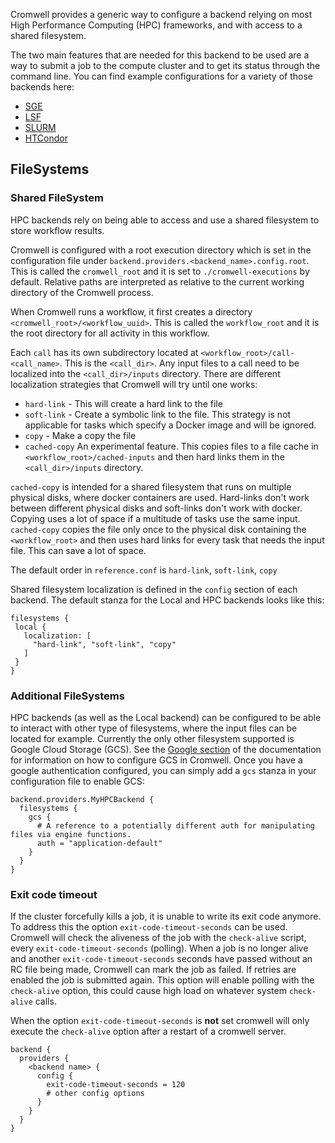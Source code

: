 Cromwell provides a generic way to configure a backend relying on most High Performance Computing (HPC) frameworks, and with access to a shared filesystem.

The two main features that are needed for this backend to be used are a way to submit a job to the compute cluster and to get its status through the command line.
You can find example configurations for a variety of those backends here:

* [SGE](SGE)
* [LSF](LSF)
* [SLURM](SLURM)
* [HTCondor](HTcondor)

## FileSystems

### Shared FileSystem
HPC backends rely on being able to access and use a shared filesystem to store workflow results.

Cromwell is configured with a root execution directory which is set in the configuration file under `backend.providers.<backend_name>.config.root`.  This is called the `cromwell_root` and it is set to `./cromwell-executions` by default.  Relative paths are interpreted as relative to the current working directory of the Cromwell process.

When Cromwell runs a workflow, it first creates a directory `<cromwell_root>/<workflow_uuid>`.  This is called the `workflow_root` and it is the root directory for all activity in this workflow.

Each `call` has its own subdirectory located at `<workflow_root>/call-<call_name>`.  This is the `<call_dir>`.
Any input files to a call need to be localized into the `<call_dir>/inputs` directory. There are different localization strategies that Cromwell will try until one works:

* `hard-link` - This will create a hard link to the file
* `soft-link` - Create a symbolic link to the file. This strategy is not applicable for tasks which specify a Docker image and will be ignored.
* `copy` - Make a copy the file
* `cached-copy` An experimental feature. This copies files to a file cache in 
`<workflow_root>/cached-inputs` and then hard links them in the `<call_dir>/inputs` directory. 

`cached-copy` is intended for a shared filesystem that runs on multiple physical disks, where docker containers are used. 
Hard-links don't work between different physical disks and soft-links don't work with docker. Copying uses a lot of
space if a multitude of tasks use the same input. `cached-copy` copies the file only once to the physical disk containing
the `<workflow_root>` and then uses hard links for every task that needs the input file. This can save a lot of space.

The default order in `reference.conf` is `hard-link`, `soft-link`, `copy`

Shared filesystem localization is defined in the `config` section of each backend. The default stanza for the Local and HPC backends looks like this:

```
filesystems {
 local {
   localization: [
	 "hard-link", "soft-link", "copy"
   ]
 }
}
```

### Additional FileSystems

HPC backends (as well as the Local backend) can be configured to be able to interact with other type of filesystems, where the input files can be located for example.
Currently the only other filesystem supported is Google Cloud Storage (GCS). See the [Google section](Google) of the documentation for information on how to configure GCS in Cromwell.
Once you have a google authentication configured, you can simply add a `gcs` stanza in your configuration file to enable GCS:

```
backend.providers.MyHPCBackend {
  filesystems {
    gcs {
      # A reference to a potentially different auth for manipulating files via engine functions.
      auth = "application-default"
    }
  }
}
```

### Exit code timeout

If the cluster forcefully kills a job, it is unable to write its exit code anymore.
To address this the option `exit-code-timeout-seconds` can be used.
Cromwell will check the aliveness of the job with the `check-alive` script, every `exit-code-timeout-seconds` (polling).
When a job is no longer alive and another `exit-code-timeout-seconds` seconds have passed without an RC file being made, Cromwell can mark the job as failed.
If retries are enabled the job is submitted again.
This option will enable polling with the `check-alive` option, this could cause high load on whatever system `check-alive` calls.

When the option `exit-code-timeout-seconds` is **not** set cromwell will only execute the `check-alive` option after a restart of a cromwell server.

```
backend {
  providers {
    <backend name> {
      config {
        exit-code-timeout-seconds = 120
        # other config options
      }
    }
  }
}
```
